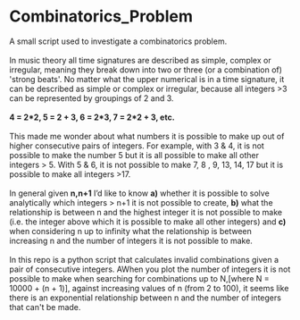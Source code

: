 # Combinatorics_Problem
A small script used to investigate a combinatorics problem. 
</br>
</br>
In music theory all time signatures are described as simple, complex or irregular, meaning they break down into two or three (or a combination of) 'strong beats'. No matter what the upper numerical is in a time signature, it can be described as simple or complex or irregular, because all integers >3 can be represented by groupings of 2 and 3. 
</br>
</br>
**4 = 2\*2, 5 = 2 + 3, 6 = 2\*3, 7 = 2\*2 + 3, etc.**
</br>
</br>
This made me wonder about what numbers it is possible to make up out of higher consecutive pairs of integers. For example, with 3 & 4, it is not possible to make the number 5 but it is all possible to make all other integers > 5. With 5 & 6, it is not possible to make 7, 8 , 9, 13, 14, 17 but it is possible to make all integers >17. 
</br>
</br>
In general given **n,n+1** I’d like to know **a)** whether it is possible to solve analytically which integers > n+1 it is not possible to create, **b)** what the relationship is between n and the highest integer it is not possible to make (i.e. the integer above which it is possible to make all other integers) and **c)** when considering n up to infinity what the relationship is between increasing n and the number of integers it is not possible to make. 
</br>
</br>
In this repo is a python script that calculates invalid combinations given a pair of consecutive integers. AWhen you plot the number of integers it is not possible to make when searching for combinations up to N,\[where N = 10000 + (n + 1)], against increasing values of n (from 2 to 100), it seems like there is an exponential relationship between n and the number of integers that can't be made.
